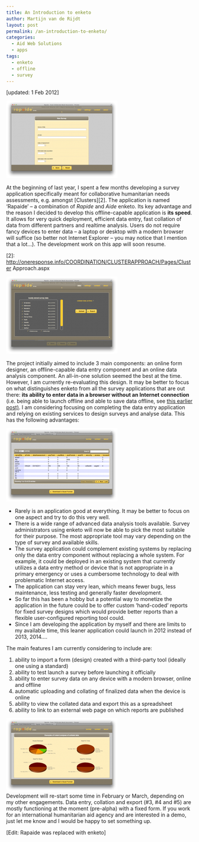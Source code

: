 ```yaml
---
title: An Introduction to enketo
author: Martijn van de Rijdt
layout: post
permalink: /an-introduction-to-enketo/
categories:
  - Aid Web Solutions
  - apps
tags:
  - enketo
  - offline
  - survey
---
```

\[updated: 1 Feb 2012\]

![screenshot of Rapaide][1]

 [1]: ../files/2012/01/Screen-Shot-2012-01-02-at-4.52.53-PM-300x209.png "Rapaide "

At the beginning of last year, I spent a few months developing a survey application specifically meant for collaborative humanitarian needs assessments, e.g. amongst [Clusters][2]. The application is named ‘Rapaide’ – a combination of *Rapide* and *Aide* enketo. Its key advantage and the reason I decided to develop this offline-capable application is **its speed**. It allows for very quick deployment, efficient data entry, fast collation of data from different partners and realtime analysis. Users do not require fancy devices to enter data – a laptop or desktop with a modern browser will suffice (so better not Internet Explorer – you may notice that I mention that a lot…). The development work on this app will soon resume.

 [2]: http://oneresponse.info/COORDINATION/CLUSTERAPPROACH/Pages/Cluster Approach.aspx

![screenshot of Rapaide][3]

 [3]: ../files/2012/01/Screen-Shot-2012-01-02-at-4.56.37-PM-300x209.png "Rapaide Local Data"

The project initially aimed to include 3 main components: an online form designer, an offline-capable data entry component and an online data analysis component. An all-in-one solution seemed the best at the time. However, I am currently re-evaluating this design. It may be better to focus on what distinguishes enketo from all the survey applications that are out there: **its ability to enter data in a browser without an Internet connection** (i.e. being able to launch offline and able to save data offline, see [this earlier post)][4]. I am considering focusing on completing the data entry application and relying on existing services to design surveys and analyse data. This has the following advantages:

 [4]: ../offline-capable-web-applications/

![screenshot of Rapaide][5]

 [5]: ../files/2012/01/Screen-Shot-2012-01-02-at-4.57.34-PM-300x198.png "Rapaide Analysis 1"

*   Rarely is an application good at everything. It may be better to focus on one aspect and try to do this very well.
*   There is a wide range of advanced data analysis tools available. Survey administrators using enketo will now be able to pick the most suitable for their purpose. The most appropriate tool may vary depending on the type of survey and available skills.
*   The survey application could complement existing systems by replacing only the data entry component without replacing a whole system. For example, it could be deployed in an existing system that currently utilizes a data entry method or device that is not appropriate in a primary emergency or uses a cumbersome technology to deal with problematic Internet access.
*   The application can stay very lean, which means fewer bugs, less maintenance, less testing and generally faster development.
*   So far this has been a hobby but a potential way to monetize the application in the future could be to offer custom ‘hand-coded’ reports for fixed survey designs which would provide better reports than a flexible user-configured reporting tool could.
*   Since I am developing the application by myself and there are limits to my available time, this leaner application could launch in 2012 instead of 2013, 2014….

The main features I am currently considering to include are:

1.  ability to import a form (design) created with a third-party tool (ideally one using a standard)
2.  ability to test launch a survey before launching it officially
3.  ability to enter survey data on any device with a modern browser, online and offline
4.  automatic uploading and collating of finalized data when the device is online
5.  ability to view the collated data and export this as a spreadsheet
6.  ability to link to an external web page on which reports are published

![screenshot of Rapaide][6]  
Development will re-start some time in February or March, depending on my other engagements. Data entry, collation and export (#3, #4 and #5) are mostly functioning at the moment (pre-alpha) with a fixed form. If you work for an international humanitarian aid agency and are interested in a demo, just let me know and I would be happy to set something up.

 [6]: ../files/2012/01/Screen-Shot-2012-01-02-at-4.57.43-PM-300x198.png "Rapaide Analysis 2"

\[Edit: Rapaide was replaced with enketo\]